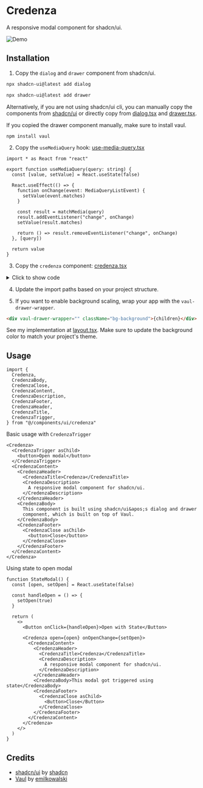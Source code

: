 # Credenza

A responsive modal component for shadcn/ui.

![Demo](https://github.com/redpangilinan/credenza/assets/82772769/d22580b3-9dbc-4a56-95e9-15b4bd278ff0)

## Installation

1. Copy the `dialog` and `drawer` component from shadcn/ui.

```bash
npx shadcn-ui@latest add dialog
```

```bash
npx shadcn-ui@latest add drawer
```

Alternatively, if you are not using shadcn/ui cli, you can manually copy the components from [shadcn/ui](https://ui.shadcn.com/docs) or directly copy from [dialog.tsx](src/components/ui/dialog.tsx) and [drawer.tsx](src/components/ui/drawer.tsx).

If you copied the drawer component manually, make sure to install vaul.

```
npm install vaul
```

2. Copy the `useMediaQuery` hook: [use-media-query.tsx](src/hooks/use-media-query.tsx)

```tsx
import * as React from "react"

export function useMediaQuery(query: string) {
  const [value, setValue] = React.useState(false)

  React.useEffect(() => {
    function onChange(event: MediaQueryListEvent) {
      setValue(event.matches)
    }

    const result = matchMedia(query)
    result.addEventListener("change", onChange)
    setValue(result.matches)

    return () => result.removeEventListener("change", onChange)
  }, [query])

  return value
}
```

3. Copy the `credenza` component: [credenza.tsx](src/components/ui/credenza.tsx)

<details>
<summary>Click to show code</summary>

```tsx
"use client"

import * as React from "react"

import { cn } from "@/lib/utils"
import { useMediaQuery } from "@/hooks/use-media-query"
import {
  Dialog,
  DialogClose,
  DialogContent,
  DialogDescription,
  DialogFooter,
  DialogHeader,
  DialogTitle,
  DialogTrigger,
} from "@/components/ui/dialog"
import {
  Drawer,
  DrawerClose,
  DrawerContent,
  DrawerDescription,
  DrawerFooter,
  DrawerHeader,
  DrawerTitle,
  DrawerTrigger,
} from "@/components/ui/drawer"

interface BaseProps {
  children: React.ReactNode
}

interface RootCredenzaProps extends BaseProps {
  open?: boolean
  onOpenChange?: (open: boolean) => void
}

interface CredenzaProps extends BaseProps {
  className?: string
  asChild?: true
}

const desktop = "(min-width: 768px)"

const Credenza = ({ children, ...props }: RootCredenzaProps) => {
  const isDesktop = useMediaQuery(desktop)
  const Credenza = isDesktop ? Dialog : Drawer

  return <Credenza {...props}>{children}</Credenza>
}

const CredenzaTrigger = ({ className, children, ...props }: CredenzaProps) => {
  const isDesktop = useMediaQuery(desktop)
  const CredenzaTrigger = isDesktop ? DialogTrigger : DrawerTrigger

  return (
    <CredenzaTrigger className={className} {...props}>
      {children}
    </CredenzaTrigger>
  )
}

const CredenzaClose = ({ className, children, ...props }: CredenzaProps) => {
  const isDesktop = useMediaQuery(desktop)
  const CredenzaClose = isDesktop ? DialogClose : DrawerClose

  return (
    <CredenzaClose className={className} {...props}>
      {children}
    </CredenzaClose>
  )
}

const CredenzaContent = ({ className, children, ...props }: CredenzaProps) => {
  const isDesktop = useMediaQuery(desktop)
  const CredenzaContent = isDesktop ? DialogContent : DrawerContent

  return (
    <CredenzaContent className={className} {...props}>
      {children}
    </CredenzaContent>
  )
}

const CredenzaDescription = ({
  className,
  children,
  ...props
}: CredenzaProps) => {
  const isDesktop = useMediaQuery(desktop)
  const CredenzaDescription = isDesktop ? DialogDescription : DrawerDescription

  return (
    <CredenzaDescription className={className} {...props}>
      {children}
    </CredenzaDescription>
  )
}

const CredenzaHeader = ({ className, children, ...props }: CredenzaProps) => {
  const isDesktop = useMediaQuery(desktop)
  const CredenzaHeader = isDesktop ? DialogHeader : DrawerHeader

  return (
    <CredenzaHeader className={className} {...props}>
      {children}
    </CredenzaHeader>
  )
}

const CredenzaTitle = ({ className, children, ...props }: CredenzaProps) => {
  const isDesktop = useMediaQuery(desktop)
  const CredenzaTitle = isDesktop ? DialogTitle : DrawerTitle

  return (
    <CredenzaTitle className={className} {...props}>
      {children}
    </CredenzaTitle>
  )
}

const CredenzaBody = ({ className, children, ...props }: CredenzaProps) => {
  return (
    <div className={cn("px-4 md:px-0", className)} {...props}>
      {children}
    </div>
  )
}

const CredenzaFooter = ({ className, children, ...props }: CredenzaProps) => {
  const isDesktop = useMediaQuery(desktop)
  const CredenzaFooter = isDesktop ? DialogFooter : DrawerFooter

  return (
    <CredenzaFooter className={className} {...props}>
      {children}
    </CredenzaFooter>
  )
}

export {
  Credenza,
  CredenzaTrigger,
  CredenzaClose,
  CredenzaContent,
  CredenzaDescription,
  CredenzaHeader,
  CredenzaTitle,
  CredenzaBody,
  CredenzaFooter,
}
```

</details>

4. Update the import paths based on your project structure.

5. If you want to enable background scaling, wrap your app with the `vaul-drawer-wrapper`.

```html
<div vaul-drawer-wrapper="" className="bg-background">{children}</div>
```

See my implementation at [layout.tsx](src/app/layout.tsx). Make sure to update the background color to match your project's theme.

## Usage

```tsx
import {
  Credenza,
  CredenzaBody,
  CredenzaClose,
  CredenzaContent,
  CredenzaDescription,
  CredenzaFooter,
  CredenzaHeader,
  CredenzaTitle,
  CredenzaTrigger,
} from "@/components/ui/credenza"
```

Basic usage with `CredenzaTrigger`

```tsx
<Credenza>
  <CredenzaTrigger asChild>
    <button>Open modal</button>
  </CredenzaTrigger>
  <CredenzaContent>
    <CredenzaHeader>
      <CredenzaTitle>Credenza</CredenzaTitle>
      <CredenzaDescription>
        A responsive modal component for shadcn/ui.
      </CredenzaDescription>
    </CredenzaHeader>
    <CredenzaBody>
      This component is built using shadcn/ui&apos;s dialog and drawer
      component, which is built on top of Vaul.
    </CredenzaBody>
    <CredenzaFooter>
      <CredenzaClose asChild>
        <button>Close</button>
      </CredenzaClose>
    </CredenzaFooter>
  </CredenzaContent>
</Credenza>
```

Using state to open modal

```tsx
function StateModal() {
  const [open, setOpen] = React.useState(false)

  const handleOpen = () => {
    setOpen(true)
  }

  return (
    <>
      <Button onClick={handleOpen}>Open with State</Button>

      <Credenza open={open} onOpenChange={setOpen}>
        <CredenzaContent>
          <CredenzaHeader>
            <CredenzaTitle>Credenza</CredenzaTitle>
            <CredenzaDescription>
              A responsive modal component for shadcn/ui.
            </CredenzaDescription>
          </CredenzaHeader>
          <CredenzaBody>This modal got triggered using state</CredenzaBody>
          <CredenzaFooter>
            <CredenzaClose asChild>
              <Button>Close</Button>
            </CredenzaClose>
          </CredenzaFooter>
        </CredenzaContent>
      </Credenza>
    </>
  )
}
```

## Credits

- [shadcn/ui](https://github.com/shadcn-ui/ui) by [shadcn](https://github.com/shadcn)
- [Vaul](https://github.com/emilkowalski/vaul) by [emilkowalski](https://github.com/emilkowalski)
